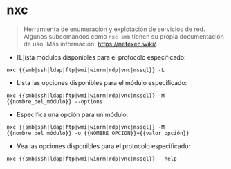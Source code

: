 # nxc

> Herramienta de enumeración y explotación de servicios de red.
> Algunos subcomandos como `nxc smb` tienen su propia documentación de uso.
> Más información: <https://netexec.wiki/>.

- [L]ista módulos disponibles para el protocolo especificado:

`nxc {{smb|ssh|ldap|ftp|wmi|winrm|rdp|vnc|mssql}} -L`

- Lista las opciones disponibles para el módulo especificado:

`nxc {{smb|ssh|ldap|ftp|wmi|winrm|rdp|vnc|mssql}} -M {{nombre_del_módulo}} --options`

- Especifica una opción para un módulo:

`nxc {{smb|ssh|ldap|ftp|wmi|winrm|rdp|vnc|mssql}} -M {{nombre_del_módulo}} -o {{NOMBRE_OPCION}}={{valor_opción}}`

- Vea las opciones disponibles para el protocolo especificado:

`nxc {{smb|ssh|ldap|ftp|wmi|winrm|rdp|vnc|mssql}} --help`
